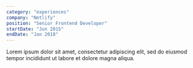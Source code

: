 ```yaml
---
category: "experiences"
company: "Netlify"
position: "Senior Frontend Developer"
startDate: "Jun 2015"
endDate: "Jan 2018"
---
```


Lorem ipsum dolor sit amet, consectetur adipiscing elit, sed do eiusmod tempor incididunt ut labore et dolore magna aliqua.
